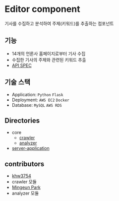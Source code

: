 # Editor component
기사를 수집하고 분석하여 주제(키워드)를 추출하는 컴포넌트

## 기능
* 14개의 언론사 홈페이지로부터 기사 수집
* 수집한 기사의 주제와 관련된 키워드 추출
* [API SPEC](https://docs.google.com/spreadsheets/d/15Bsn81Iq3FapjFeCDDqaJcVKtJk5iYT3mlrhNwuXsA4/edit#gid=0)

## 기술 스택
* Application: `Python` `Flask`
* Deployment: `AWS EC2` `Docker`
* Database: `MySQL` `AWS RDS`

## Directories
* core           
  * [crawler](https://github.com/KW-capstone-KeywordKatch/editor/tree/main/core/crawler)      
  * [analyzer](https://github.com/KW-capstone-KeywordKatch/editor/tree/main/core/analyzer)
* [server-application](https://github.com/KW-capstone-KeywordKatch/editor/tree/main/server-application)

## contributors
* [khw3754](https://github.com/khw3754)
 * crawler 모듈
* [Mingeun Park](https://github.com/mingeun2154)
 * analyzer 모듈
